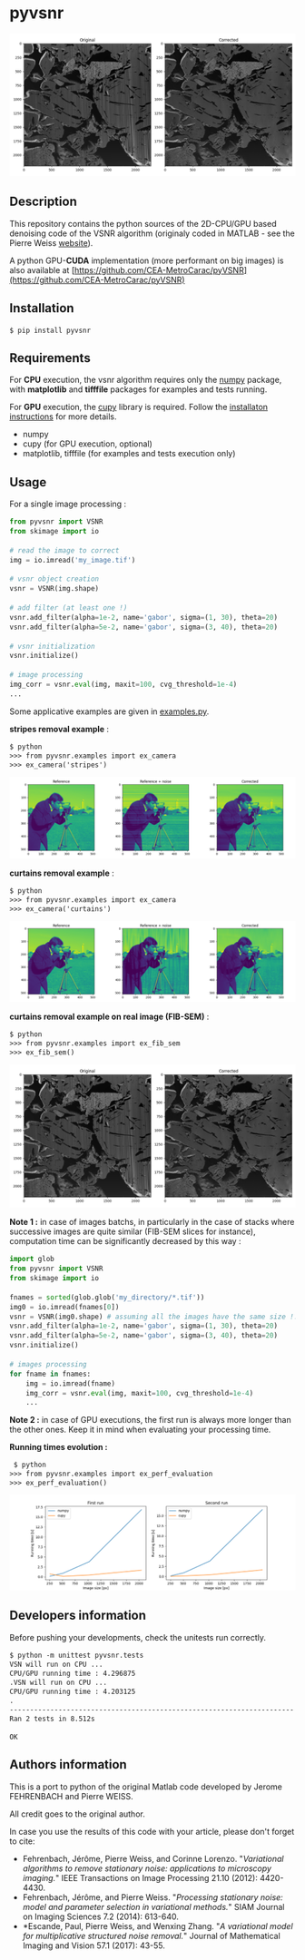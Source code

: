# pyvsnr

![](src/pyvsnr/data/fib_sem_result.png)

## Description

This repository contains the python sources of the 2D-CPU/GPU based denoising
 code of the VSNR algorithm (originaly coded in MATLAB - see the Pierre Weiss 
 [website](https://www.math.univ-toulouse.fr/~weiss/PageCodes.html)).
 
 A python GPU-**CUDA** implementation (more performant on big images) is also
  available at [https://github.com/CEA-MetroCarac/pyVSNR](https://github.com/CEA-MetroCarac/pyVSNR)
 
## Installation

    $ pip install pyvsnr

## Requirements

For **CPU** execution, the vsnr algorithm requires only the
[numpy](https://numpy.org/) package, with **matplotlib** and **tifffile**
packages for examples and tests running.

For **GPU** execution, the [cupy](https://cupy.dev) library is required.
Follow the [installaton instructions](https://docs.cupy.dev/en/stable/install.html)
for more details.

- numpy
- cupy (for GPU execution, optional)
- matplotlib, tifffile (for examples and tests execution only)

## Usage

For a single image processing :

```python
from pyvsnr import VSNR
from skimage import io

# read the image to correct
img = io.imread('my_image.tif')

# vsnr object creation
vsnr = VSNR(img.shape)

# add filter (at least one !)
vsnr.add_filter(alpha=1e-2, name='gabor', sigma=(1, 30), theta=20)
vsnr.add_filter(alpha=5e-2, name='gabor', sigma=(3, 40), theta=20)

# vsnr initialization
vsnr.initialize()

# image processing
img_corr = vsnr.eval(img, maxit=100, cvg_threshold=1e-4)
...
```
Some applicative examples are given in 
[examples.py](https://github.com/patquem/pyvsnr/tree/main/src/pyvsnr/examples.py). 
 
**stripes removal example** :

    $ python
    >>> from pyvsnr.examples import ex_camera 
    >>> ex_camera('stripes') 

![](src/pyvsnr/data/camera_stripes_result.png)

**curtains removal example** :

    $ python
    >>> from pyvsnr.examples import ex_camera 
    >>> ex_camera('curtains') 

![](src/pyvsnr/data/camera_curtains_result.png)

**curtains removal example on real image (FIB-SEM)** :

    $ python
    >>> from pyvsnr.examples import ex_fib_sem 
    >>> ex_fib_sem() 

![](src/pyvsnr/data/fib_sem_result.png)


**Note 1 :** in case of images batchs, in particularly in the case of
stacks where successive images are quite similar (FIB-SEM slices for instance),
computation time can be significantly decreased by this way :

```python
import glob
from pyvsnr import VSNR
from skimage import io

fnames = sorted(glob.glob('my_directory/*.tif'))
img0 = io.imread(fnames[0])
vsnr = VSNR(img0.shape) # assuming all the images have the same size !!!
vsnr.add_filter(alpha=1e-2, name='gabor', sigma=(1, 30), theta=20)
vsnr.add_filter(alpha=5e-2, name='gabor', sigma=(3, 40), theta=20)
vsnr.initialize()

# images processing
for fname in fnames:
    img = io.imread(fname)
    img_corr = vsnr.eval(img, maxit=100, cvg_threshold=1e-4)
    ...
```
**Note 2 :** in case of GPU executions, the first run is always more longer
 than the other ones. Keep it in mind when evaluating your processing time.
 
 **Running times evolution :** 
 
     $ python
    >>> from pyvsnr.examples import ex_perf_evaluation 
    >>> ex_perf_evaluation() 
    
![](src/pyvsnr/data/perf_evaluation_result.png)

## Developers information

Before pushing your developments, check the unitests run correctly.

    $ python -m unittest pyvsnr.tests
    VSN will run on CPU ...                                                
    CPU/GPU running time : 4.296875                                        
    .VSN will run on CPU ...                                               
    CPU/GPU running time : 4.203125                                        
    .                                                                      
    ---------------------------------------------------------------------- 
    Ran 2 tests in 8.512s                                                  
                                                                           
    OK                                                                     
    
## Authors information

This is a port to python of the original Matlab code developed by Jerome
FEHRENBACH and Pierre WEISS.

All credit goes to the original author.

In case you use the results of this code with your article, please don't forget
to cite:

- Fehrenbach, Jérôme, Pierre Weiss, and Corinne Lorenzo. "*Variational algorithms to remove stationary noise: applications to microscopy imaging.*" IEEE Transactions on Image Processing 21.10 (2012): 4420-4430.
- Fehrenbach, Jérôme, and Pierre Weiss. "*Processing stationary noise: model and parameter selection in variational methods.*" SIAM Journal on Imaging Sciences 7.2 (2014): 613-640.
- *Escande, Paul, Pierre Weiss, and Wenxing Zhang. "*A variational model for multiplicative structured noise removal.*" Journal of Mathematical Imaging and Vision 57.1 (2017): 43-55.

